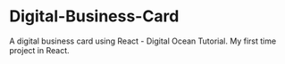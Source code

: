 # Digital-Business-Card
A digital business card using React - Digital Ocean Tutorial. My first time project in React.
